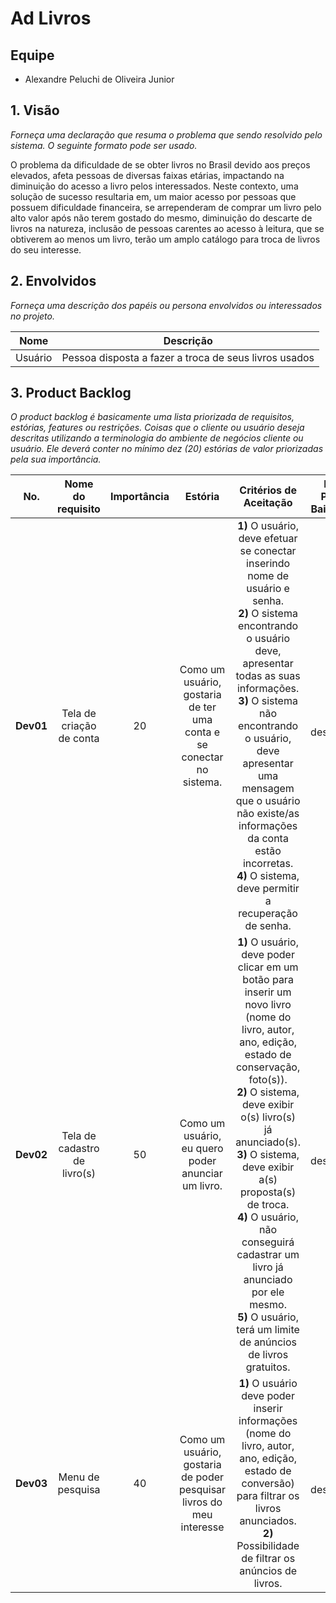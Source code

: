 # Ad Livros

## Equipe
* Alexandre Peluchi de Oliveira Junior

## 1. Visão 
_Forneça uma declaração que resuma o problema que sendo resolvido pelo sistema. O seguinte formato pode ser usado._

O problema da dificuldade de se obter livros no Brasil devido aos preços elevados, afeta pessoas de diversas faixas etárias, impactando na diminuição do acesso a livro pelos interessados. Neste contexto, uma solução de sucesso resultaria em, um maior acesso por pessoas que possuem dificuldade financeira, se arrependeram de comprar um livro pelo alto valor após não terem gostado do mesmo, diminuição do descarte de livros na natureza, inclusão de pessoas carentes ao acesso à leitura, que se obtiverem ao menos um livro, terão um amplo catálogo para troca de livros do seu interesse.

## 2. Envolvidos
_Forneça uma descrição dos papéis ou persona envolvidos ou interessados no projeto._

| Nome                      | Descrição     |
| -------------             |:-------------:|
| Usuário  | Pessoa disposta a fazer a troca de seus livros usados |

## 3. Product Backlog
_O product backlog é basicamente uma lista priorizada de requisitos, estórias, features ou restrições. Coisas que o cliente ou usuário deseja descritas utilizando a terminologia do ambiente de negócios cliente ou usuário. Ele deverá conter no mínimo dez (20) estórias  de valor priorizadas pela sua importância._ 

| No. | Nome do requisito      | Importância | Estória   | Critérios de Aceitação | Link para o Protótipo de Baixa Fidelidade  |
| ----|:---------------------: |:----------: | :-------: | :--------------------: | :----------------------------------------: |
| **Dev01** | Tela de criação de conta | 20 | Como um usuário, gostaria de ter uma conta e se conectar no sistema. | **1)** O usuário, deve efetuar se conectar inserindo nome de usuário e senha. <br />**2)** O sistema encontrando o usuário deve, apresentar todas as suas informações. <br />**3)** O sistema não encontrando o usuário, deve apresentar uma mensagem que o usuário não existe/as informações da conta estão incorretas. <br />**4)** O sistema, deve permitir a recuperação de senha. | Em desenvolvimento |
| **Dev02** | Tela de cadastro de livro(s) | 50 | Como um usuário, eu quero poder anunciar um livro. | **1)** O usuário, deve poder clicar em um botão para inserir um novo livro (nome do livro, autor, ano, edição, estado de conservação, foto(s)). <br />**2)** O sistema, deve exibir o(s) livro(s) já anunciado(s). <br />**3)** O sistema, deve exibir a(s) proposta(s) de troca. <br />**4)** O usuário, não conseguirá cadastrar um livro já anunciado por ele mesmo. <br />**5)** O usuário, terá um limite de anúncios de livros gratuitos. | Em desenvolvimento |
| **Dev03** | Menu de pesquisa | 40 | Como um usuário, gostaria de poder pesquisar livros do meu interesse | **1)** O usuário deve poder inserir informações (nome do livro, autor, ano, edição, estado de conversão) para filtrar os livros anunciados. <br />**2)** Possibilidade de filtrar os anúncios de livros. | Em desenvolvimento |

